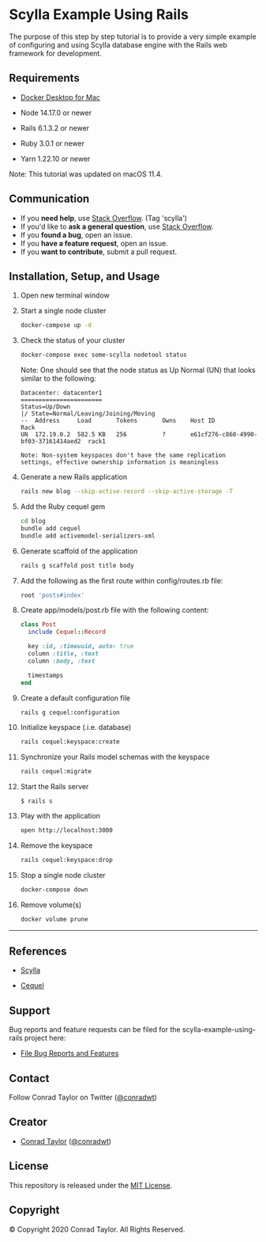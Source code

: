 # Scylla Example Using Rails

The purpose of this step by step tutorial is to provide a very simple example of configuring and using Scylla database engine with the Rails web framework for development.

## Requirements

- [Docker Desktop for Mac
  ](https://hub.docker.com/editions/community/docker-ce-desktop-mac)

- Node 14.17.0 or newer

- Rails 6.1.3.2 or newer

- Ruby 3.0.1 or newer

- Yarn 1.22.10 or newer

Note: This tutorial was updated on macOS 11.4.

## Communication

- If you **need help**, use [Stack Overflow](http://stackoverflow.com/questions/tagged/scylla). (Tag 'scylla')
- If you'd like to **ask a general question**, use [Stack Overflow](http://stackoverflow.com/questions/tagged/scylla).
- If you **found a bug**, open an issue.
- If you **have a feature request**, open an issue.
- If you **want to contribute**, submit a pull request.

## Installation, Setup, and Usage

1.  Open new terminal window

2.  Start a single node cluster

    ```zsh
    docker-compose up -d
    ```

3.  Check the status of your cluster

    ```zsh
    docker-compose exec some-scylla nodetool status
    ```

    Note: One should see that the node status as Up Normal (UN) that looks similar to the following:

    ```text
    Datacenter: datacenter1
    =======================
    Status=Up/Down
    |/ State=Normal/Leaving/Joining/Moving
    --  Address     Load       Tokens       Owns    Host ID                               Rack
    UN  172.19.0.2  582.5 KB   256          ?       e61cf276-c860-4990-bf03-37161414aed2  rack1

    Note: Non-system keyspaces don't have the same replication settings, effective ownership information is meaningless
    ```

4.  Generate a new Rails application

    ```zsh
    rails new blog --skip-active-record --skip-active-storage -T
    ```

5.  Add the Ruby cequel gem

    ```zsh
    cd blog
    bundle add cequel
    bundle add activemodel-serializers-xml
    ```

6.  Generate scaffold of the application

    ```zsh
    rails g scaffold post title body
    ```

7.  Add the following as the first route within config/routes.rb file:

    ```ruby
    root 'posts#index'
    ```

8.  Create app/models/post.rb file with the following content:

    ```ruby
    class Post
      include Cequel::Record

      key :id, :timeuuid, auto: true
      column :title, :text
      column :body, :text

      timestamps
    end
    ```

9.  Create a default configuration file

    ```zsh
    rails g cequel:configuration
    ```

10. Initialize keyspace (.i.e. database)

    ```zsh
    rails cequel:keyspace:create
    ```

11. Synchronize your Rails model schemas with the keyspace

    ```zsh
    rails cequel:migrate
    ```

12. Start the Rails server

    ```
    $ rails s
    ```

13. Play with the application

    ```zsh
    open http://localhost:3000
    ```

14. Remove the keyspace

    ```zsh
    rails cequel:keyspace:drop
    ```

15. Stop a single node cluster

    ```zsh
    docker-compose down
    ```

16. Remove volume(s)

    ```zsh
    docker volume prune
    ```

---

## References

- [Scylla](https://www.scylladb.com/open-source-community/)

- [Cequel](https://github.com/cequel/cequel)

## Support

Bug reports and feature requests can be filed for the scylla-example-using-rails project here:

- [File Bug Reports and Features](https://github.com/conradwt/scylla-example-using-rails/issues)

## Contact

Follow Conrad Taylor on Twitter ([@conradwt](https://twitter.com/conradwt))

## Creator

- [Conrad Taylor](http://github.com/conradwt) ([@conradwt](https://twitter.com/conradwt))

## License

This repository is released under the [MIT License](./LICENSE.md).

## Copyright

&copy; Copyright 2020 Conrad Taylor. All Rights Reserved.
